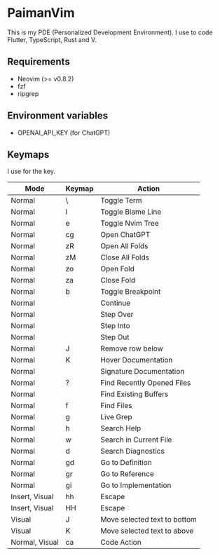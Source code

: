 # PaimanVim

This is my PDE (Personalized Development Environment). I use to code Flutter, TypeScript, Rust and V.

## Requirements

- Neovim (>= v0.8.2)
- fzf
- ripgrep

## Environment variables

- OPENAI_API_KEY (for ChatGPT)

## Keymaps

I use <space> for the <leader> key.

| Mode           	| Keymap          	| Action                       	|
|----------------	|-----------------	|------------------------------	|
| Normal         	| \\ 		     	| Toggle Term			|            
| Normal         	| <leader>l      	| Toggle Blame Line		|            
| Normal         	| <leader>e       	| Toggle Nvim Tree             	|
| Normal         	| <leader>cg      	| Open ChatGPT                 	|
| Normal         	| zR              	| Open All Folds               	|
| Normal         	| zM              	| Close All Folds              	|
| Normal         	| zo              	| Open Fold                    	|
| Normal         	| za              	| Close Fold                   	|
| Normal         	| <leader>b       	| Toggle Breakpoint            	|
| Normal         	| <F5>            	| Continue                     	|
| Normal         	| <F10>            	| Step Over			|
| Normal         	| <F11>            	| Step Into			|
| Normal         	| <F12>            	| Step Out			|
| Normal         	| J               	| Remove row below             	|
| Normal         	| K               	| Hover Documentation          	|
| Normal         	| <C-k>               	| Signature Documentation     	|
| Normal         	| <leader>?       	| Find Recently Opened Files   	|
| Normal         	| <leader><space> 	| Find Existing Buffers        	|
| Normal         	| <leader>f      	| Find Files                   	|
| Normal         	| <leader>g      	| Live Grep                   	|
| Normal         	| <leader>h      	| Search Help			|
| Normal         	| <leader>w      	| Search in Current File        |
| Normal         	| <leader>d      	| Search Diagnostics            |
| Normal         	| gd		      	| Go to Definition		|
| Normal         	| gr		      	| Go to Reference		|
| Normal         	| gi		 	| Go to Implementation 		|
| Insert, Visual     	| hh              	| Escape                       	|
| Insert, Visual      	| HH              	| Escape                       	|
| Visual         	| J               	| Move selected text to bottom 	|
| Visual         	| K               	| Move selected text to above  	|
| Normal, Visual 	| <leader>ca      	| Code Action                  	|
